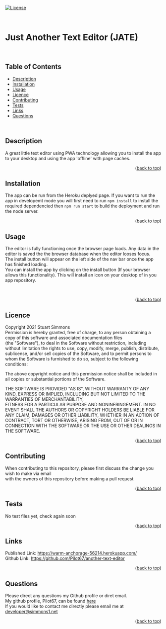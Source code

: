 <div id="top"></div>  

[![License](https://img.shields.io/badge/Licence-MIT-brightgreen?style=plastic)](#licence)  
  
<br>

# Just Another Text Editor (JATE)  
<br>

## Table of Contents
  
  * [Description](#description)
  * [Installation](#installation)
  * [Usage](#usage)
  * [Licence](#licence)
  * [Contributing](#contributing)
  * [Tests](#tests)
  * [Links](#links)
  * [Questions](#questions)
  
<br>

## Description  
A great little text editor using PWA technology allowing you to install the app to your desktop and using the app 'offline' with page caches.
<br>
<p align="right">(<a href="#top">back to top</a>)</p>
  
  
## Installation  
The app can be run from the Heroku deplyed page. If you want to run the app in developemt mode you will first need to run `npm install` to install the required dependencied then `npm run start` to build the deployment and run the node server.
<br>
<p align="right">(<a href="#top">back to top</a>)</p>
  
## Usage
The editor is fully functioning once the browser page loads. Any data in the editor is saved the the browser database when the editor looses focus.  
The install button will appear on the left side of the nav bar once the app has finished loading.  
You can install the app by clicking on the install button (If your browser allows this functionality). This will install an icon on your desktop of in you app repository.  

<br>
<p align="right">(<a href="#top">back to top</a>)</p>
  
## Licence
Copyright 2021 Stuart Simmons  
Permission is hereby granted, free of charge, to any person obtaining a copy of this software and associated documentation files  
(the "Software"), to deal in the Software without restriction, including without limitation the rights to use, copy, modify, merge, publish, distribute, sublicense, and/or sell copies of the Software, and to permit persons to whom the Software is furnished to do so, subject to the following conditions:  
    
The above copyright notice and this permission notice shall be included in all copies or substantial portions of the Software.  
    
THE SOFTWARE IS PROVIDED "AS IS", WITHOUT WARRANTY OF ANY KIND, EXPRESS OR IMPLIED, INCLUDING BUT NOT LIMITED TO THE WARRANTIES OF MERCHANTABILITY,  
FITNESS FOR A PARTICULAR PURPOSE AND NONINFRINGEMENT. IN NO EVENT SHALL THE AUTHORS OR COPYRIGHT HOLDERS BE LIABLE FOR ANY CLAIM, DAMAGES OR OTHER LIABILITY, WHETHER IN AN ACTION OF CONTRACT, TORT OR OTHERWISE, ARISING FROM, OUT OF OR IN CONNECTION WITH THE SOFTWARE OR THE USE OR OTHER DEALINGS IN THE SOFTWARE.
<p align="right">(<a href="#top">back to top</a>)</p>
  
## Contributing
When contributing to this repository, please first discuss the change you wish to make via email  
  with the owners of this repository before making a pull request<br>
<p align="right">(<a href="#top">back to top</a>)</p>
  
## Tests
No test files yet, check again soon<br>
<p align="right">(<a href="#top">back to top</a>)</p>
  
## Links
Published Link: https://warm-anchorage-56214.herokuapp.com/  
Github Link: https://github.com/Pilot67/another-text-editor  
<p align="right">(<a href="#top">back to top</a>)</p>

## Questions
Please direct any questions my Github profile or diret email.  
My github profile, Pilot67, can be found [here](https://github.com/Pilot67)  
If you would like to contact me directly please email me at developer@simmons1.net  
<p align="right">(<a href="#top">back to top</a>)</p>  
